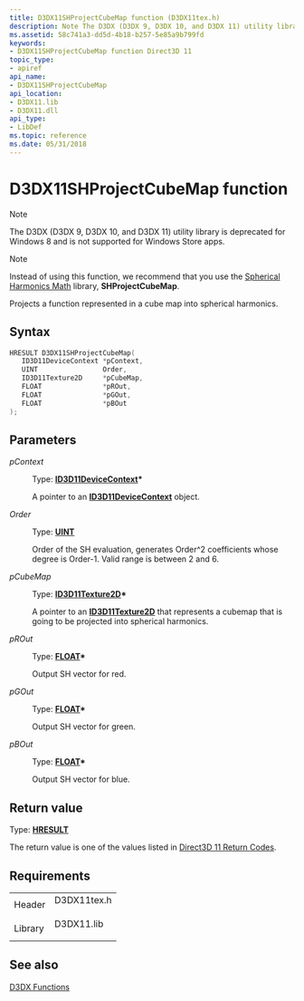 ```yaml
---
title: D3DX11SHProjectCubeMap function (D3DX11tex.h)
description: Note The D3DX (D3DX 9, D3DX 10, and D3DX 11) utility library is deprecated for Windows 8 and is not supported for Windows Store apps. Note Instead of using this function, we recommend that you use the Spherical Harmonics Math library, SHProjectCubeMap.
ms.assetid: 58c741a3-dd5d-4b18-b257-5e85a9b799fd
keywords:
- D3DX11SHProjectCubeMap function Direct3D 11
topic_type:
- apiref
api_name:
- D3DX11SHProjectCubeMap
api_location:
- D3DX11.lib
- D3DX11.dll
api_type:
- LibDef
ms.topic: reference
ms.date: 05/31/2018
---
```


# D3DX11SHProjectCubeMap function

> [!Note]  
> The D3DX (D3DX 9, D3DX 10, and D3DX 11) utility library is deprecated for Windows 8 and is not supported for Windows Store apps.

 

> [!Note]  
> Instead of using this function, we recommend that you use the [Spherical Harmonics Math](https://github.com/Microsoft/DirectXMath/tree/master/SHMath) library, **SHProjectCubeMap**.

 

Projects a function represented in a cube map into spherical harmonics.

## Syntax


```C++
HRESULT D3DX11SHProjectCubeMap(
   ID3D11DeviceContext *pContext,
   UINT                Order,
   ID3D11Texture2D     *pCubeMap,
   FLOAT               *pROut,
   FLOAT               *pGOut,
   FLOAT               *pBOut
);
```



## Parameters

<dl> <dt>

*pContext* 
</dt> <dd>

Type: **[**ID3D11DeviceContext**](/windows/desktop/api/D3D11/nn-d3d11-id3d11devicecontext)\***

A pointer to an [**ID3D11DeviceContext**](/windows/desktop/api/D3D11/nn-d3d11-id3d11devicecontext) object.

</dd> <dt>

*Order* 
</dt> <dd>

Type: **[**UINT**](/windows/desktop/WinProg/windows-data-types)**

Order of the SH evaluation, generates Order^2 coefficients whose degree is Order-1. Valid range is between 2 and 6.

</dd> <dt>

*pCubeMap* 
</dt> <dd>

Type: **[**ID3D11Texture2D**](/windows/desktop/api/D3D11/nn-d3d11-id3d11texture2d)\***

A pointer to an [**ID3D11Texture2D**](/windows/desktop/api/D3D11/nn-d3d11-id3d11texture2d) that represents a cubemap that is going to be projected into spherical harmonics.

</dd> <dt>

*pROut* 
</dt> <dd>

Type: **[**FLOAT**](/windows/desktop/WinProg/windows-data-types)\***

Output SH vector for red.

</dd> <dt>

*pGOut* 
</dt> <dd>

Type: **[**FLOAT**](/windows/desktop/WinProg/windows-data-types)\***

Output SH vector for green.

</dd> <dt>

*pBOut* 
</dt> <dd>

Type: **[**FLOAT**](/windows/desktop/WinProg/windows-data-types)\***

Output SH vector for blue.

</dd> </dl>

## Return value

Type: **[**HRESULT**](https://msdn.microsoft.com/library/Bb401631(v=MSDN.10).aspx)**

The return value is one of the values listed in [Direct3D 11 Return Codes](d3d11-graphics-reference-returnvalues.md).

## Requirements



|                    |                                                                                        |
|--------------------|----------------------------------------------------------------------------------------|
| Header<br/>  | <dl> <dt>D3DX11tex.h</dt> </dl> |
| Library<br/> | <dl> <dt>D3DX11.lib</dt> </dl>  |



## See also

<dl> <dt>

[D3DX Functions](d3d11-graphics-reference-d3dx11-functions.md)
</dt> </dl>

 

